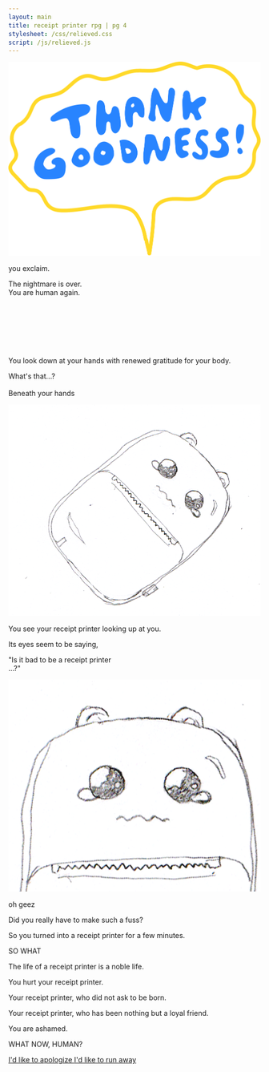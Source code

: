 ```yaml
---
layout: main
title: receipt printer rpg | pg 4
stylesheet: /css/relieved.css
script: /js/relieved.js
---
```



<div class="thankgoodness">
  <p id="goodness">
    <img src="/images/thankgoodness2.png">
  </p>
  <p id="youexclaim">
   you exclaim.
  </p>


  <p id="nightmare">
    The nightmare is over.<br>
    You are human again.<br><br><br><br><br><br><br><br>
    You look down at your hands with renewed gratitude for your body.
  </p>
</div>
<div id="transition">
</div>

<div id="lookdown">
  <div id="handsbox">
  </div>

  <p class="whatsthat">What's that...?<br><br>Beneath your hands</p>

  <div class="boxy">
    <img src="/images/teary-rp.png">
  </div>

  <p>You see your receipt printer looking up at you.</p>

  <p>Its eyes seem to be saying,</p>

  <p id="soterrible">"Is it bad to be a receipt printer<br>...?"</p>

  <div class="boxy">
    <img src="/images/teary-rp-2.png">
  </div>

</div>

<div id="ohgeez"></div>
<div id="regret">
  <p>oh geez</p>
  <p>Did you really have to make such a fuss?</p>
  <p class="right more-space-top">So you turned into a receipt printer for a few minutes.</p>
  <p class="right">SO WHAT</p>
  <p class="center more-space-top">The life of a receipt printer is a noble life.</p>
</div>
<div id="ohgeezend"></div>

<div id="shame">
<p>You hurt your receipt printer.</p>
<p>Your receipt printer, who did not ask to be born.</p>
<p>Your receipt printer, who has been nothing but a loyal friend.</p>
<p>You are ashamed.</p>
</div>

<div class="conclusion">
  <div class="box">
  <p>
    WHAT NOW, HUMAN?
  </p>

  <p class="choices choices-down">
    <a href="/apologize" class="button-4">
      I'd like to apologize
    </a>
    <a href="/flee" class="button-4">
      I'd like to run away
    </a>
  </p>
  </div>
</div>
